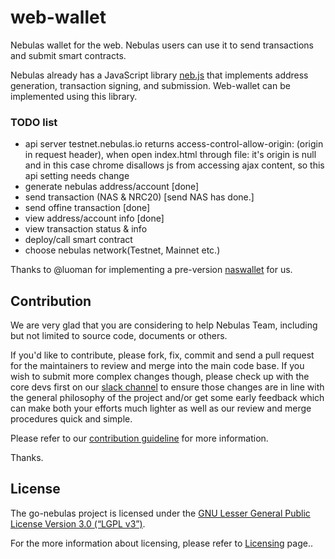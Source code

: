 
# web-wallet

Nebulas wallet for the web. Nebulas users can use it to send transactions and submit smart contracts.

Nebulas already has a JavaScript library [neb.js](https://github.com/nebulasio/neb.js) that implements address generation, transaction signing, and submission. Web-wallet can be implemented using this library.

### TODO list

- api server testnet.nebulas.io returns access-control-allow-origin: (origin in request header), when open index.html through file: it's origin is null and in this case chrome disallows js from accessing ajax content, so this api setting needs change
- generate nebulas address/account [done]
- send transaction (NAS & NRC20) [send NAS has done.]
- send offine transaction [done]
- view address/account info [done]
- view transaction status & info
- deploy/call smart contract
- choose nebulas network(Testnet, Mainnet etc.)


Thanks to @luoman for implementing a pre-version [naswallet](https://github.com/nebulasio/explorer/tree/master/nasWallet) for us.

## Contribution

We are very glad that you are considering to help Nebulas Team, including but not limited to source code, documents or others.

If you'd like to contribute, please fork, fix, commit and send a pull request for the maintainers to review and merge into the main code base. If you wish to submit more complex changes though, please check up with the core devs first on our [slack channel](http://nebulasio.herokuapp.com) to ensure those changes are in line with the general philosophy of the project and/or get some early feedback which can make both your efforts much lighter as well as our review and merge procedures quick and simple.

Please refer to our [contribution guideline](https://github.com/nebulasio/wiki/blob/master/contribute.md) for more information.

Thanks.

## License

The go-nebulas project is licensed under the [GNU Lesser General Public License Version 3.0 (“LGPL v3”)](https://www.gnu.org/licenses/lgpl-3.0.en.html).

For the more information about licensing, please refer to [Licensing](https://github.com/nebulasio/wiki/blob/master/licensing.md) page..

